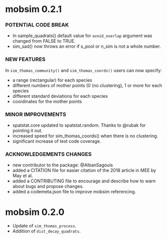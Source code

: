 mobsim 0.2.1
================================================================================

### POTENTIAL CODE BREAK
* In sample_quadrats() default value for `avoid_overlap` argument was changed from FALSE to TRUE.
* sim_sad() now throws an error if s_pool or n_sim is not a whole number.

### NEW FEATURES
In `sim_thomas_community()` and `sim_thomas_coords()` users can now specify:
* a range (rectangular) for each species
* different numbers of mother points (0 (no clustering), 1 or more for each species
* different standard deviations for each species
* coordinates for the mother points

### MINOR IMPROVEMENTS
* spatstat.core updated to spatstat.random. Thanks to @rubak for pointing it out.
* increased speed for sim_thomas_coords() when there is no clustering.
* significant increase of test code coverage.

### ACKNOWLEDGEMENTS CHANGES
* new contributor to the package: @AlbanSagouis
* added a CITATION file for easier citation of the 2018 article in MEE by May et al.
* added a CONTRIBUTING file to encourage and describe how to warn about bugs and
propose changes.
* added a codemeta.json file to improve mobsim referencing.

mobsim 0.2.0
================================================================================

* Update of `sim_thomas_process`.
* Addition of `dist_decay_quadrats`.
